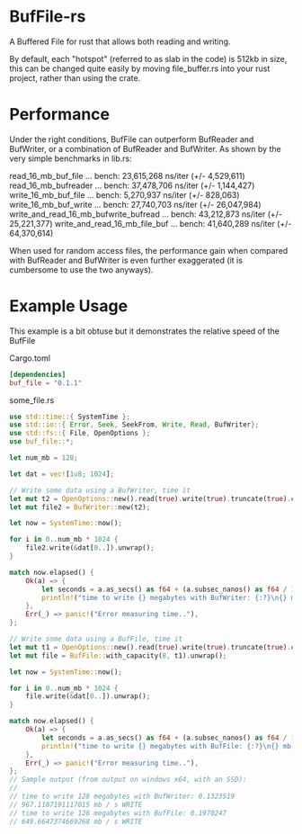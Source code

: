 # BufFile-rs
A Buffered File for rust that allows both reading and writing.

By default, each "hotspot" (referred to as slab in the code) is 512kb in size,
this can be changed quite easily by moving file_buffer.rs into your rust project,
rather than using the crate.

# Performance
Under the right conditions, BufFile can outperform BufReader and BufWriter, or
a combination of BufReader and BufWriter. As shown by the very simple benchmarks
in lib.rs:

read_16_mb_buf_file                   ... bench:  23,615,268 ns/iter (+/- 4,529,611)
read_16_mb_bufreader                  ... bench:  37,478,706 ns/iter (+/- 1,144,427)
write_16_mb_buf_file                  ... bench:   5,270,937 ns/iter (+/- 828,063)
write_16_mb_buf_write                 ... bench:  27,740,703 ns/iter (+/- 26,047,984)
write_and_read_16_mb_bufwrite_bufread ... bench:  43,212,873 ns/iter (+/- 25,221,377)
write_and_read_16_mb_file_buf         ... bench:  41,640,289 ns/iter (+/- 64,370,614)


When used for random access files, the performance gain when compared with BufReader
and BufWriter is even further exaggerated (it is cumbersome to use the two anyways).

# Example Usage
This example is a bit obtuse but it demonstrates the relative speed of the BufFile


Cargo.toml
```toml
[dependencies]
buf_file = "0.1.1"
```

some_file.rs
```rust
use std::time::{ SystemTime };
use std::io::{ Error, Seek, SeekFrom, Write, Read, BufWriter};
use std::fs::{ File, OpenOptions };
use buf_file::*;

let num_mb = 128;

let dat = vec![1u8; 1024];

// Write some data using a BufWriter, time it
let mut t2 = OpenOptions::new().read(true).write(true).truncate(true).create(true).open("xasd.tree").unwrap();
let mut file2 = BufWriter::new(t2);

let now = SystemTime::now();

for i in 0..num_mb * 1024 {
    file2.write(&dat[0..]).unwrap();
}

match now.elapsed() {
    Ok(a) => {
        let seconds = a.as_secs() as f64 + (a.subsec_nanos() as f64 / 1e9f64);
        println!("time to write {} megabytes with BufWriter: {:?}\n{} mb / s WRITE", num_mb, seconds, num_mb as f64 / seconds);
    },
    Err(_) => panic!("Error measuring time.."),
};

// Write some data using a BufFile, time it
let mut t1 = OpenOptions::new().read(true).write(true).truncate(true).create(true).open("test.tree").unwrap();
let mut file = BufFile::with_capacity(8, t1).unwrap();

let now = SystemTime::now();

for i in 0..num_mb * 1024 {
    file.write(&dat[0..]).unwrap();
}

match now.elapsed() {
    Ok(a) => {
        let seconds = a.as_secs() as f64 + (a.subsec_nanos() as f64 / 1e9f64);
        println!("time to write {} megabytes with BufFile: {:?}\n{} mb / s WRITE", num_mb, seconds, num_mb as f64 / seconds);
    },
    Err(_) => panic!("Error measuring time.."),
};
// Sample output (from output on windows x64, with an SSD):
//
// time to write 128 megabytes with BufWriter: 0.1323519
// 967.1187191117015 mb / s WRITE
// time to write 128 megabytes with BufFile: 0.1970247
// 649.6647374669268 mb / s WRITE
```
